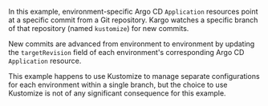 In this example, environment-specific Argo CD `Application` resources point at a
specific commit from a Git repository. Kargo watches a specific branch of that
repository (named `kustomize`) for new commits.

New commits are advanced from environment to environment by updating the
`targetRevision` field of each environment's corresponding Argo CD `Application`
resource.

This example happens to use Kustomize to manage separate configurations for each
environment within a single branch, but the choice to use Kustomize is not of
any significant consequence for this example.
